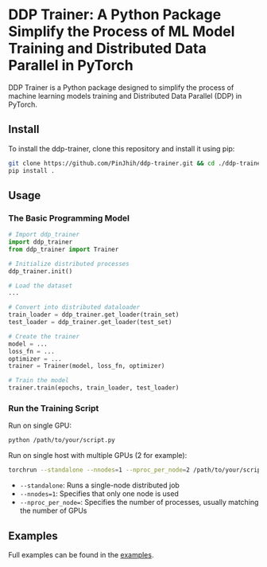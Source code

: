 # DDP Trainer: A Python Package Simplify the Process of ML Model Training and Distributed Data Parallel in PyTorch

DDP Trainer is a Python package designed to simplify the process of machine learning models training and Distributed Data Parallel (DDP) in PyTorch.

## Install

To install the ddp-trainer, clone this repository and install it using pip:
```bash
git clone https://github.com/PinJhih/ddp-trainer.git && cd ./ddp-trainer
pip install .
```

## Usage 

### The Basic Programming Model

```python
# Import ddp_trainer
import ddp_trainer
from ddp_trainer import Trainer

# Initialize distributed processes
ddp_trainer.init()

# Load the dataset
...

# Convert into distributed dataloader
train_loader = ddp_trainer.get_loader(train_set)
test_loader = ddp_trainer.get_loader(test_set)

# Create the trainer
model = ...
loss_fn = ...
optimizer = ...
trainer = Trainer(model, loss_fn, optimizer)

# Train the model
trainer.train(epochs, train_loader, test_loader)
```

### Run the Training Script

Run on single GPU:
```bash
python /path/to/your/script.py
```

Run on single host with multiple GPUs (2 for example):
```bash
torchrun --standalone --nnodes=1 --nproc_per_node=2 /path/to/your/script.py
```
- `--standalone`: Runs a single-node distributed job
- `--nnodes=1`: Specifies that only one node is used
- `--nproc_per_node=`: Specifies the number of processes, usually matching the number of GPUs

## Examples

Full examples can be found in the [examples](./examples).
